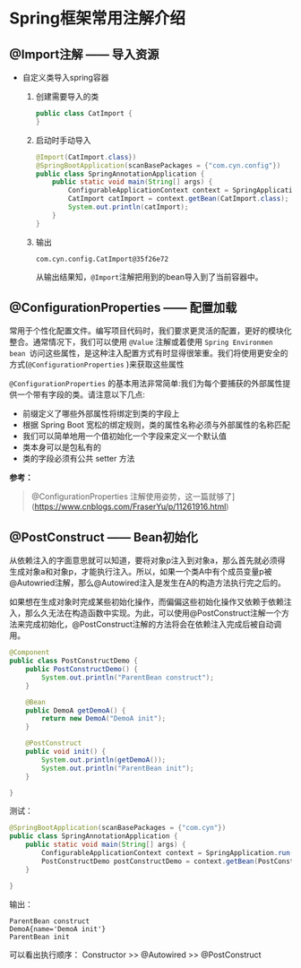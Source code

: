 # Spring框架常用注解介绍

## @Import注解 —— 导入资源

* 自定义类导入spring容器

  1. 创建需要导入的类

     ~~~java
     public class CatImport {
     }
     ~~~

  2. 启动时手动导入

     ```java
     @Import(CatImport.class})
     @SpringBootApplication(scanBasePackages = {"com.cyn.config"})
     public class SpringAnnotationApplication {
         public static void main(String[] args) {
             ConfigurableApplicationContext context = SpringApplication.run(SpringAnnotationApplication.class, args);
             CatImport catImport = context.getBean(CatImport.class);
             System.out.println(catImport);
         }
     }
     ```

  3. 输出

     ~~~properties
     com.cyn.config.CatImport@35f26e72
     ~~~

     从输出结果知，`@Import`注解把用到的bean导入到了当前容器中。

## @ConfigurationProperties —— 配置加载

常用于个性化配置文件。编写项目代码时，我们要求更灵活的配置，更好的模块化整合。通常情况下，我们可以使用 `@Value` 注解或着使用 `Spring Environmen bean `访问这些属性，是这种注入配置方式有时显得很笨重。我们将使用更安全的方式(`@ConfigurationProperties` )来获取这些属性

`@ConfigurationProperties` 的基本用法非常简单:我们为每个要捕获的外部属性提供一个带有字段的类。请注意以下几点:

- 前缀定义了哪些外部属性将绑定到类的字段上
- 根据 Spring Boot 宽松的绑定规则，类的属性名称必须与外部属性的名称匹配
- 我们可以简单地用一个值初始化一个字段来定义一个默认值
- 类本身可以是包私有的
- 类的字段必须有公共 setter 方法

**参考：**

> @ConfigurationProperties 注解使用姿势，这一篇就够了](https://www.cnblogs.com/FraserYu/p/11261916.html)

## @PostConstruct  —— Bean初始化

从依赖注入的字面意思就可以知道，要将对象p注入到对象a，那么首先就必须得生成对象a和对象p，才能执行注入。所以，如果一个类A中有个成员变量p被@Autowried注解，那么@Autowired注入是发生在A的构造方法执行完之后的。

如果想在生成对象时完成某些初始化操作，而偏偏这些初始化操作又依赖于依赖注入，那么久无法在构造函数中实现。为此，可以使用@PostConstruct注解一个方法来完成初始化，@PostConstruct注解的方法将会在依赖注入完成后被自动调用。

~~~java
@Component
public class PostConstructDemo {
    public PostConstructDemo() {
        System.out.println("ParentBean construct");
    }

    @Bean
    public DemoA getDemoA() {
        return new DemoA("DemoA init");
    }

    @PostConstruct
    public void init() {
        System.out.println(getDemoA());
        System.out.println("ParentBean init");
    }

}
~~~

测试：

~~~java
@SpringBootApplication(scanBasePackages = {"com.cyn"})
public class SpringAnnotationApplication {
    public static void main(String[] args) {
        ConfigurableApplicationContext context = SpringApplication.run(SpringAnnotationApplication.class, args);
        PostConstructDemo postConstructDemo = context.getBean(PostConstructDemo.class);
    }

}
~~~

输出：

~~~properties
ParentBean construct
DemoA{name='DemoA init'}
ParentBean init
~~~

可以看出执行顺序： Constructor >> @Autowired >> @PostConstruct